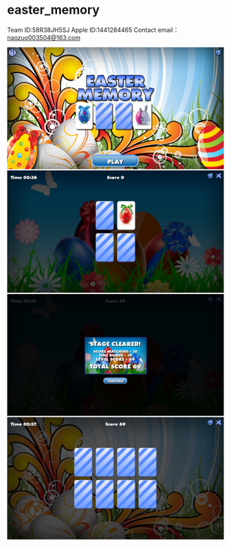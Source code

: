 # easter_memory
Team ID:58R38JH5SJ
Apple ID:1441284465
Contact email： naozuo003504@163.com

![image](http://github.com/sumeimeisu/easter_memory/raw/master/images/1.png)
![image](http://github.com/sumeimeisu/easter_memory/raw/master/images/2.png)
![image](http://github.com/sumeimeisu/easter_memory/raw/master/images/3.png)
![image](http://github.com/sumeimeisu/easter_memory/raw/master/images/4.png)
